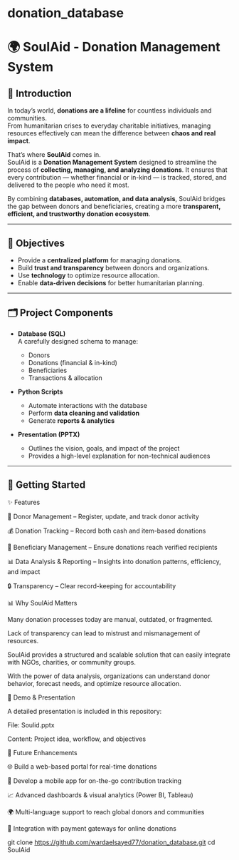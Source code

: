 # donation_database
# 🌍 SoulAid - Donation Management System

## 📖 Introduction
In today’s world, **donations are a lifeline** for countless individuals and communities.  
From humanitarian crises to everyday charitable initiatives, managing resources effectively can mean the difference between **chaos and real impact**.  

That’s where **SoulAid** comes in.  
SoulAid is a **Donation Management System** designed to streamline the process of **collecting, managing, and analyzing donations**. It ensures that every contribution — whether financial or in-kind — is tracked, stored, and delivered to the people who need it most.  

By combining **databases, automation, and data analysis**, SoulAid bridges the gap between donors and beneficiaries, creating a more **transparent, efficient, and trustworthy donation ecosystem**.

---

## 🎯 Objectives
- Provide a **centralized platform** for managing donations.  
- Build **trust and transparency** between donors and organizations.  
- Use **technology** to optimize resource allocation.  
- Enable **data-driven decisions** for better humanitarian planning.  

---

## 🗂 Project Components
- **Database (SQL)**  
  A carefully designed schema to manage:
  - Donors  
  - Donations (financial & in-kind)  
  - Beneficiaries  
  - Transactions & allocation  

- **Python Scripts**  
  - Automate interactions with the database  
  - Perform **data cleaning and validation**  
  - Generate **reports & analytics**  

- **Presentation (PPTX)**  
  - Outlines the vision, goals, and impact of the project  
  - Provides a high-level explanation for non-technical audiences  

---

## 🚀 Getting Started
✨ Features

👥 Donor Management – Register, update, and track donor activity

💰 Donation Tracking – Record both cash and item-based donations

🎯 Beneficiary Management – Ensure donations reach verified recipients

📊 Data Analysis & Reporting – Insights into donation patterns, efficiency, and impact

🔒 Transparency – Clear record-keeping for accountability

📊 Why SoulAid Matters

Many donation processes today are manual, outdated, or fragmented.

Lack of transparency can lead to mistrust and mismanagement of resources.

SoulAid provides a structured and scalable solution that can easily integrate with NGOs, charities, or community groups.

With the power of data analysis, organizations can understand donor behavior, forecast needs, and optimize resource allocation.

🎥 Demo & Presentation

A detailed presentation is included in this repository:

File: Soulid.pptx

Content: Project idea, workflow, and objectives

🔮 Future Enhancements

🌐 Build a web-based portal for real-time donations

📱 Develop a mobile app for on-the-go contribution tracking

📈 Advanced dashboards & visual analytics (Power BI, Tableau)

🌍 Multi-language support to reach global donors and communities

🤝 Integration with payment gateways for online donations

git clone https://github.com/wardaelsayed77/donation_database.git
cd SoulAid
